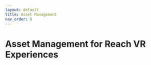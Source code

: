 ```yaml
---
layout: default
title: Asset Management
nav_order: 8
---
```


# Asset Management for Reach VR Experiences
